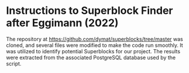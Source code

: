 # Instructions to Superblock Finder after Eggimann (2022)

The repository at https://github.com/dymat/superblocks/tree/master was cloned, and several files were modified to make the code run smoothly. It was utilized to identify potential Superblocks for our project. The results were extracted from the associated PostgreSQL database used by the script.